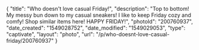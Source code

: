 {
    "title": "Who doesn't love casual Friday!",
    "description": "Top to bottom! My messy bun down to my casual sneakers! I like to keep Friday cozy and comfy! Shop similar items here! HAPPY FRIDAY!",
    "photoId": "200760937",
    "date_created": "1549028752",
    "date_modified": "1549029053",
    "type": "captivate",
    "layout": "photo",
    "url": "\/p\/who-doesnt-love-casual-friday\/200760937"
}